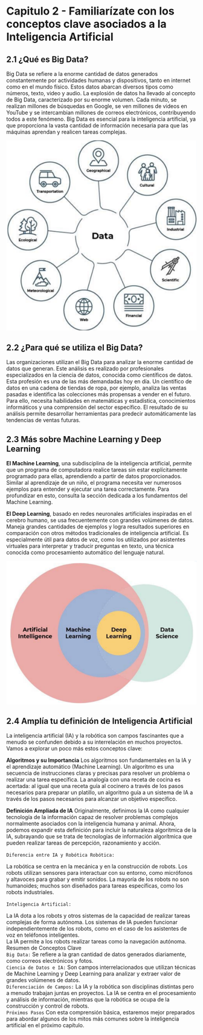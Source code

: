 # Capitulo 2 - Familiarízate con los conceptos clave asociados a la Inteligencia Artificial

## 2.1 ¿Qué es Big Data?

Big Data se refiere a la enorme cantidad de datos generados constantemente por actividades humanas y dispositivos, tanto en internet como en el mundo físico. Estos datos abarcan diversos tipos como números, texto, video y audio. La explosión de datos ha llevado al concepto de Big Data, caracterizado por su enorme volumen. Cada minuto, se realizan millones de búsquedas en Google, se ven millones de videos en YouTube y se intercambian millones de correos electrónicos, contribuyendo todos a este fenómeno. Big Data es esencial para la inteligencia artificial, ya que proporciona la vasta cantidad de información necesaria para que las máquinas aprendan y realicen tareas complejas.

![An image](./img/IMG-8.png) 

## 2.2 ¿Para qué se utiliza el Big Data?

Las organizaciones utilizan el Big Data para analizar la enorme cantidad de datos que generan. Este análisis es realizado por profesionales especializados en la ciencia de datos, conocida como científicos de datos. Esta profesión es una de las más demandadas hoy en día. Un científico de datos en una cadena de tiendas de ropa, por ejemplo, analiza las ventas pasadas e identifica las colecciones más propensas a vender en el futuro. Para ello, necesita habilidades en matemáticas y estadística, conocimientos informáticos y una comprensión del sector específico. El resultado de su análisis permite desarrollar herramientas para predecir automáticamente las tendencias de ventas futuras.

## 2.3 Más sobre Machine Learning y Deep Learning

**El Machine Learning**, una subdisciplina de la inteligencia artificial, permite que un programa de computadora realice tareas sin estar explícitamente programado para ellas, aprendiendo a partir de datos proporcionados. Similar al aprendizaje de un niño, el programa necesita ver numerosos ejemplos para entender y ejecutar una tarea correctamente. Para profundizar en esto, consulta la sección dedicada a los fundamentos del Machine Learning.

**El Deep Learning**, basado en redes neuronales artificiales inspiradas en el cerebro humano, se usa frecuentemente con grandes volúmenes de datos. Maneja grandes cantidades de ejemplos y logra resultados superiores en comparación con otros métodos tradicionales de inteligencia artificial. Es especialmente útil para datos de voz, como los utilizados por asistentes virtuales para interpretar y traducir preguntas en texto, una técnica conocida como procesamiento automático del lenguaje natural.

![An image](./img/IMG-11.png)

## 2.4 Amplía tu definición de Inteligencia Artificial

La inteligencia artificial (IA) y la robótica son campos fascinantes que a menudo se confunden debido a su interrelación en muchos proyectos. Vamos a explorar un poco más estos conceptos clave:

**Algoritmos y su Importancia**
Los algoritmos son fundamentales en la IA y el aprendizaje automático (Machine Learning). Un algoritmo es una secuencia de instrucciones claras y precisas para resolver un problema o realizar una tarea específica. La analogía con una receta de cocina es acertada: al igual que una receta guía al cocinero a través de los pasos necesarios para preparar un platillo, un algoritmo guía a un sistema de IA a través de los pasos necesarios para alcanzar un objetivo específico.  

**Definición Ampliada de IA**
Originalmente, definimos la IA como cualquier tecnología de la información capaz de resolver problemas complejos normalmente asociados con la inteligencia humana y animal. Ahora, podemos expandir esta definición para incluir la naturaleza algorítmica de la IA, subrayando que se trata de tecnologías de información algorítmica que pueden realizar tareas de percepción, razonamiento y acción.  

`Diferencia entre IA y Robótica
Robótica:`

La robótica se centra en la mecánica y en la construcción de robots.
Los robots utilizan sensores para interactuar con su entorno, como micrófonos y altavoces para grabar y emitir sonidos.
La mayoría de los robots no son humanoides; muchos son diseñados para tareas específicas, como los robots industriales.

`Inteligencia Artificial:`

La IA dota a los robots y otros sistemas de la capacidad de realizar tareas complejas de forma autónoma.
Los sistemas de IA pueden funcionar independientemente de los robots, como en el caso de los asistentes de voz en teléfonos inteligentes.  
La IA permite a los robots realizar tareas como la navegación autónoma.
Resumen de Conceptos Clave   
`Big Data:` Se refiere a la gran cantidad de datos generados diariamente, como correos electrónicos y fotos.  
`Ciencia de Datos e IA:` Son campos interrelacionados que utilizan técnicas de Machine Learning y Deep Learning para analizar y extraer valor de grandes volúmenes de datos.  
`Diferenciación de Campos:` La IA y la robótica son disciplinas distintas pero a menudo trabajan juntas en proyectos. La IA se centra en el procesamiento y análisis de información, mientras que la robótica se ocupa de la construcción y control de robots.  
`Próximos Pasos`
Con esta comprensión básica, estaremos mejor preparados para abordar algunos de los mitos más comunes sobre la inteligencia artificial en el próximo capítulo.